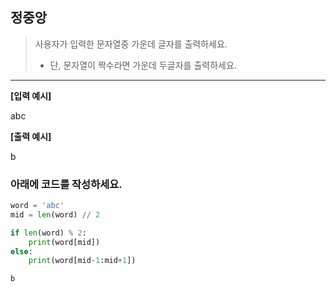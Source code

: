 ## 정중앙
> 사용자가 입력한 문자열중 가운데 글자를 출력하세요. 
> * 단, 문자열이 짝수라면 가운데 두글자를 출력하세요.

---

**[입력 예시]**

abc

**[출력 예시]**

b


### 아래에 코드를 작성하세요.
```python
word = 'abc'
mid = len(word) // 2

if len(word) % 2:
    print(word[mid])
else:
    print(word[mid-1:mid+1])

b
```